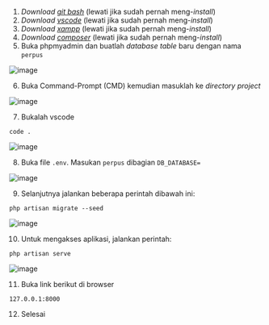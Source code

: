 1. *Download [git bash](https://github.com/git-for-windows/git/releases/download/v2.39.0.windows.1/Git-2.39.0-64-bit.exe)* (lewati jika sudah pernah meng-*install*)
2. *Download [vscode](https://code.visualstudio.com/download)* (lewati jika sudah pernah meng-*install*)
3. *Download [xampp](https://www.apachefriends.org/download.html)* (lewati jika sudah pernah meng-*install*)
4. *Download [composer](https://getcomposer.org/Composer-Setup.exe)* (lewati jika sudah pernah meng-*install*)
5. Buka phpmyadmin dan buatlah *database table* baru dengan nama `perpus`

![image](uploads/717eaa09aff2128100283b532602c8e5/image.png)

6. Buka Command-Prompt (CMD) kemudian masuklah ke *directory project*

![image](uploads/f85661a9b9254520ec85484f412faddf/image.png)

7. Bukalah vscode
```
code .
```
![image](uploads/54c607afe45ac636700c7328be6ebe2c/image.png)

8. Buka file `.env`. Masukan `perpus` dibagian `DB_DATABASE=`

![image](uploads/6f7e130f22fc965384274dd39720603d/image.png)

9. Selanjutnya jalankan beberapa perintah dibawah ini:

```
php artisan migrate --seed
```
![image](uploads/75cf4907f6ce549396f617ea40c11e29/image.png)

10. Untuk mengakses aplikasi, jalankan perintah:
```
php artisan serve
```
![image](uploads/2dc0053d30535b770946abf81f309926/image.png)

11. Buka link berikut di browser
```
127.0.0.1:8000
```
12. Selesai
